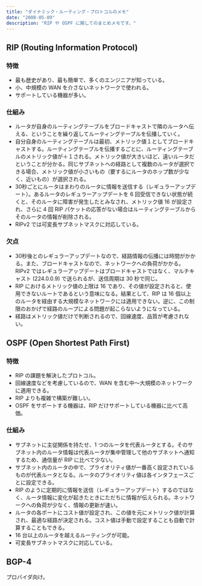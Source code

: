 ```yaml
---
title: "ダイナミック・ルーティング・プロトコルのメモ"
date: "2008-05-09"
description: "RIP や OSPF に関してのまとめメモです。"
---
```


RIP (Routing Information Protocol)
----

### 特徴

- 最も歴史があり、最も簡単で、多くのエンジニアが知っている。
- 小、中規模の WAN を介さないネットワークで使われる。
- サポートしている機器が多い。

### 仕組み

- ルータが自身のルーティングテーブルをブロードキャストで隣のルータへ伝える、ということを繰り返してルーティングテーブルを伝播していく。
- 自分自身のルーティングテーブルは最初、メトリック値１としてブロードキャストする。ルーティングテーブルを伝播するごとに、ルーティングテーブルのメトリック値が＋１される。メトリック値が大きいほど、遠いルータだということが分かる。同じサブネットへの経路として複数のルータが選択できる場合、メトリック値が小さいもの（要するにルータのホップ数が少なく、近いもの）が選択される。
- 30秒ごとにルータはまわりのルータに情報を送信する（レギュラーアップデート）。あるルータのレギュラーアップデートを 6 回受信できない状態が続くと、そのルータに障害が発生したとみなされ、メトリック値 16 が設定され、さらに 4 回 RIP パケットの応答がない場合はルーティングテーブルからそのルータの情報が削除される。
- RIPv2 では可変長サブネットマスクに対応している。

### 欠点

- 30秒後とのレギュラーアップデートなので、経路情報の伝播には時間がかかる。また、ブロードキャストなので、ネットワークへの負荷がかかる。RIPv2 ではレギュラーアップデートはブロードキャストではなく、マルチキャスト (224.0.0.9) で送られるが、送信周期は 30 秒で同じ。
- RIP におけるメトリック値の上限は 16 であり、その値が設定されると、使用できないルートであるという意味になる。結果として、RIP は 16 個以上のルータを経由する大規模なネットワークには適用できない。逆に、この制限のおかげで経路のループによる問題が起こらないようになっている。
- 経路はメトリック値だけで判断されるので、回線速度、品質が考慮されない。


OSPF (Open Shortest Path First)
----

### 特徴

- RIP の課題を解決したプロトコル。
- 回線速度などを考慮しているので、WAN を含む中～大規模のネットワークに適用できる。
- RIP よりも複雑で構築が難しい。
- OSPF をサポートする機器は、RIP だけサポートしている機器に比べて高価。

### 仕組み

- サブネットに主従関係を持たせ、1 つのルータを代表ルータとする。そのサブネット内のルータ情報は代表ルータが集中管理して他のサブネットへ通知するため、通信量が RIP に比べて少ない。
- サブネット内のルータの中で、プライオリティ値が一番高く設定されているものが代表ルータとなる。ルータのプライオリティ値は各インタフェースごとに設定できる。
- RIP のように定期的に情報を送信（レギュラーアップデート）するのではなく、ルータ情報に変化が起きたときにただちに情報が伝えられる。ネットワークへの負荷が少なく、情報の更新が速い。
- ルータの各ポートにコスト値が設定され、この値を元にメトリック値が計算され、最適な経路が決定される。コスト値は手動で設定することも自動で計算することもできる。
- 16 台以上のルータを越えるルーティングが可能。
- 可変長サブネットマスクに対応している。


BGP-4
----

プロバイダ向け。

